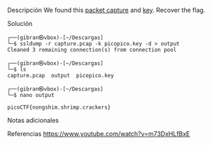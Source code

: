 Descripción
	We found this [packet capture](https://jupiter.challenges.picoctf.org/static/0c84d3636dd088d9fe4efd5d0d869a06/capture.pcap) and [key](https://jupiter.challenges.picoctf.org/static/0c84d3636dd088d9fe4efd5d0d869a06/picopico.key). Recover the flag.
	
Solución
	
	┌──(gibran㉿vbox)-[~/Descargas]
	└─$ ssldump -r capture.pcap -k picopico.key -d > output
	Cleaned 3 remaining connection(s) from connection pool
	                                                                                                                    
	┌──(gibran㉿vbox)-[~/Descargas]
	└─$ ls                
	capture.pcap  output  picopico.key
	                                                                                                                    
	┌──(gibran㉿vbox)-[~/Descargas]
	└─$ nano output   
	
	picoCTF{nongshim.shrimp.crackers}
	
Notas adicionales
	
	
Referencias
	https://www.youtube.com/watch?v=m73DxHLfBxE
	